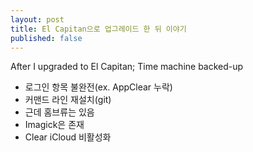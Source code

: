 ```yaml
---
layout: post
title: El Capitan으로 업그레이드 한 뒤 이야기
published: false
---
```

After I upgraded to El Capitan; Time machine backed-up

- 로그인 항목 불완전(ex. AppClear 누락)
- 커맨드 라인 재설치(git)
- 근데 홈브류는 있음
- Imagick은 존재
- Clear iCloud 비활성화